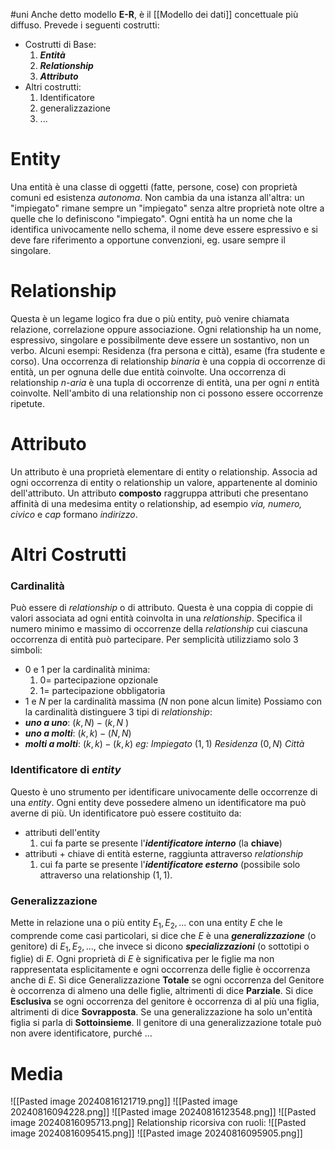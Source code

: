 #uni 
Anche detto modello __E-R__, è il [[Modello dei dati]] concettuale più diffuso.
Prevede i seguenti costrutti:
- Costrutti di Base:
  1. ___Entità___
  2. ___Relationship___
  3. ___Attributo___
- Altri costrutti:
  1. Identificatore
  2. generalizzazione
  3. ...
# Entity
Una entità è una classe di oggetti (fatte, persone, cose) con proprietà comuni ed esistenza _autonoma_.
Non cambia da una istanza all'altra: un "impiegato" rimane sempre un "impiegato" senza altre proprietà note oltre a quelle che lo definiscono "impiegato".
Ogni entità ha un nome che la identifica univocamente nello schema, il nome deve essere espressivo e si deve fare riferimento a opportune convenzioni, eg. usare sempre il singolare.
# Relationship
Questa è un legame logico fra due o più entity, può venire chiamata relazione, correlazione oppure associazione.
Ogni relationship ha un nome, espressivo, singolare e possibilmente deve essere un sostantivo, non un verbo.
Alcuni esempi: Residenza (fra persona e città), esame (fra studente e corso).
Una occorrenza di relationship _binaria_ è una coppia di occorrenze di entità, un per ognuna delle due entità coinvolte. Una occorrenza di relationship _n-aria_ è una tupla di occorrenze di entità, una per ogni $n$ entità coinvolte.
Nell'ambito di una relationship non ci possono essere occorrenze ripetute.
# Attributo
Un attributo è una proprietà elementare di entity o relationship. Associa ad ogni occorrenza di entity o relationship un valore, appartenente al dominio dell'attributo.
Un attributo __composto__ raggruppa attributi che presentano affinità di una medesima entity o  relationship, ad esempio _via, numero, civico_ e _cap_ formano _indirizzo_.
# Altri Costrutti
### Cardinalità
Può essere di _relationship_ o di attributo.
Questa è una coppia di coppie di valori associata ad ogni entità coinvolta in una _relationship_.
Specifica il numero minimo e massimo di occorrenze della _relationship_ cui ciascuna occorrenza di entità può partecipare.
Per semplicità utilizziamo solo 3 simboli:
- $0$ e $1$ per la cardinalità minima:
  1. $0=$ partecipazione opzionale
  2. $1=$ partecipazione obbligatoria
- $1$ e $N$ per la cardinalità massima ($N$ non pone alcun limite)
Possiamo con la cardinalità distinguere 3 tipi di _relationship_:
- ___uno a uno___: $(k,N) - (k,N$ )
- ___uno a molti___: $(k,k) - (N,N)$ 
- ___molti a molti___: $(k,k) - (k,k)$ 
_eg:_ $Impiegato \ (1,1) \ Residenza \ (0,N) \ Città$ 
### Identificatore di _entity_ 
Questo è uno strumento per identificare univocamente delle occorrenze di una _entity_. Ogni entity deve possedere almeno un identificatore ma può averne di più.
Un identificatore può essere costituito da:
- attributi dell'entity
  1. cui fa parte se presente l'___identificatore interno___ (la __chiave__)
- attributi + chiave di entità esterne, raggiunta attraverso _relationship_
  1. cui fa parte se presente l'___identificatore esterno___ (possibile solo attraverso una relationship $(1,1)$. 
### Generalizzazione
Mette in relazione una o più entity $E_1,E_2,...$ con una entity $E$ che le comprende come casi particolari, si dice che $E$ è una ___generalizzazione___ (o genitore) di $E_1,E_2,...$, che invece si dicono ___specializzazioni___ (o sottotipi o figlie) di $E$.
Ogni proprietà di $E$ è significativa per le figlie ma non rappresentata esplicitamente e ogni occorrenza delle figlie è occorrenza anche di $E$.
Si dice Generalizzazione __Totale__ se ogni occorrenza del Genitore è occorrenza di almeno una delle figlie, altrimenti di dice __Parziale__.
Si dice __Esclusiva__ se ogni occorrenza del genitore è occorrenza di al più una figlia, altrimenti di dice __Sovrapposta__.
Se una generalizzazione ha solo un'entità figlia si parla di __Sottoinsieme__.
Il genitore di una generalizzazione totale può non avere identificatore, purché …
# Media
![[Pasted image 20240816121719.png]]
![[Pasted image 20240816094228.png]]
![[Pasted image 20240816123548.png]]
![[Pasted image 20240816095713.png]]
Relationship ricorsiva con ruoli: 
![[Pasted image 20240816095415.png]]
![[Pasted image 20240816095905.png]]

